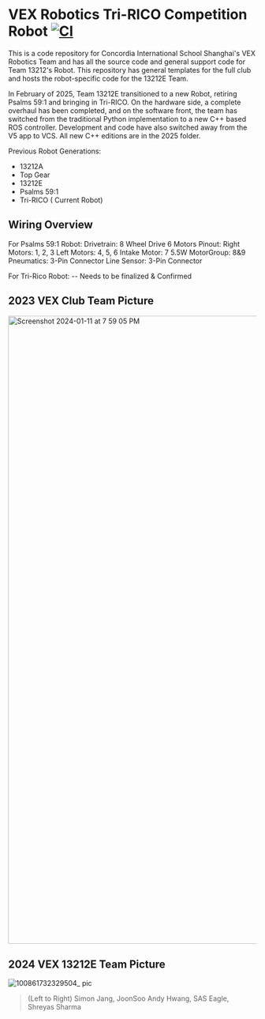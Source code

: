 # VEX Robotics Tri-RICO Competition Robot [![CI](https://github.com/bitcraze/bitcraze-website/workflows/CI/badge.svg)](https://github.com/PhoenixSquadron/AutonDrive/actions)

This is a code repository for Concordia International School Shanghai's VEX Robotics Team and has all the source code and general support code for Team 13212's Robot. This repository has general templates for the full club and hosts the robot-specific code for the 13212E Team. 

In February of 2025, Team 13212E transitioned to a new Robot, retiring Psalms 59:1 and bringing in Tri-RICO. On the hardware side, a complete overhaul has been completed, and on the software front, the team has switched from the traditional Python implementation to a new C++ based ROS controller. Development and code have also switched away from the V5 app to VCS. All new C++ editions are in the 2025 folder.  

Previous Robot Generations: 
- 13212A
- Top Gear
- 13212E
- Psalms 59:1
- Tri-RICO ( Current Robot)

## Wiring Overview

  
For Psalms 59:1 Robot: 
  Drivetrain: 8 Wheel Drive 6 Motors
  Pinout: 
  Right Motors: 1, 2, 3
  Left Motors: 4, 5, 6
  Intake Motor: 7
  5.5W MotorGroup: 8&9
  Pneumatics: 3-Pin Connector
  Line Sensor: 3-Pin Connector

For Tri-Rico Robot:
  -- Needs to be finalized & Confirmed 

## 2023 VEX Club Team Picture
<img width="1271" alt="Screenshot 2024-01-11 at 7 59 05 PM" src="https://github.com/Shreyas-dotcom/VEX2024/assets/82762631/26f5d398-a6ce-47ca-b8da-64208b2d524e">

## 2024 VEX 13212E Team Picture 

![100861732329504_ pic](https://github.com/user-attachments/assets/d1f289a9-0a4d-43c8-aafa-56143db93918)


> (Left to Right) Simon Jang, JoonSoo Andy Hwang, SAS Eagle, Shreyas Sharma 

